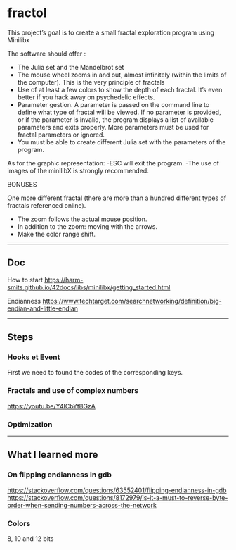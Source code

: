 # fractol
This project’s goal is to create a small fractal exploration program using Minilibx

The software should offer :
- The Julia set and the Mandelbrot set
- The mouse wheel zooms in and out, almost infinitely (within the limits of the
computer). This is the very principle of fractals
- Use of at least a few colors to show the depth of each fractal. It’s even better
if you hack away on psychedelic effects.
- Parameter gestion. A parameter is passed on the command line to define what type of fractal will be
viewed. If no parameter is provided, or if the parameter is invalid, the program
displays a list of available parameters and exits properly. More parameters must be used for fractal parameters or ignored.
- You must be able to create different Julia set with the parameters of the program.

As for the graphic representation:
-ESC will exit the program.
-The use of images of the minilibX is strongly recommended.

BONUSES

One more different fractal (there are more than a hundred different types of fractals
referenced online).
- The zoom follows the actual mouse position.
- In addition to the zoom: moving with the arrows.
- Make the color range shift.

________________________________________________________________________
## Doc

How to start
https://harm-smits.github.io/42docs/libs/minilibx/getting_started.html

Endianness
https://www.techtarget.com/searchnetworking/definition/big-endian-and-little-endian

_________________________________________________________________________
## Steps

### Hooks et Event

First we need to found the codes of the corresponding keys.

### Fractals and use of complex numbers

https://youtu.be/Y4ICbYtBGzA

### Optimization

_________________________________________________________________________
## What I learned more

### On flipping endianness in gdb
https://stackoverflow.com/questions/63552401/flipping-endianness-in-gdb
https://stackoverflow.com/questions/8172979/is-it-a-must-to-reverse-byte-order-when-sending-numbers-across-the-network

### Colors
8, 10 and 12 bits